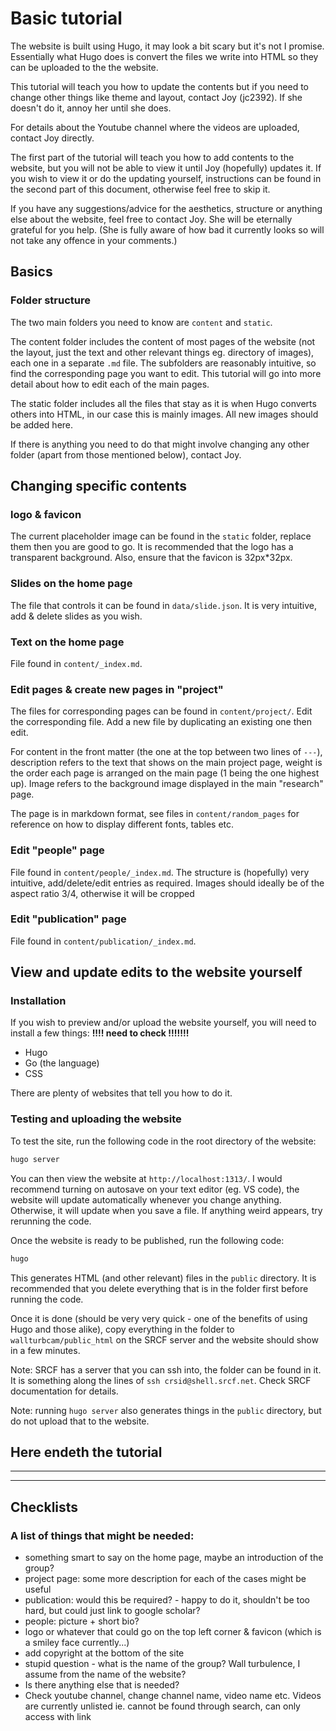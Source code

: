 # Basic tutorial

The website is built using Hugo, it may look a bit scary but it's not I promise. Essentially what Hugo does is convert the files we write into HTML so they can be uploaded to the the website. 

This tutorial will teach you how to update the contents but if you need to change other things like theme and layout, contact Joy (jc2392). If she doesn't do it, annoy her until she does. 

For details about the Youtube channel where the videos are uploaded, contact Joy directly. 

The first part of the tutorial will teach you how to add contents to the website, but you will not be able to view it until Joy (hopefully) updates it. If you wish to view it or do the updating yourself, instructions can be found in the second part of this document, otherwise feel free to skip it. 

If you have any suggestions/advice for the aesthetics, structure or anything else about the website, feel free to contact Joy. She will be eternally grateful for you help. (She is fully aware of how bad it currently looks so will not take any offence in your comments.)

## Basics

### Folder structure

The two main folders you need to know are `content` and `static`. 

The content folder includes the content of most pages of the website (not the layout, just the text and other relevant things eg. directory of images), each one in a separate `.md` file. The subfolders are 
reasonably intuitive, so find the corresponding page you want to edit. This tutorial will go into more detail about how to edit each of the main pages. 

The static folder includes all the files that stay as it is when Hugo converts others into HTML, in our case this is mainly images. All new images should be added here. 

If there is anything you need to do that might involve changing any other folder (apart from those mentioned below), contact Joy. 

## Changing specific contents

### logo & favicon

The current placeholder image can be found in the `static` folder, replace them then you are good to go. It is recommended that the logo has a transparent background. Also, ensure that the favicon is 32px*32px. 

### Slides on the home page

The file that controls it can be found in `data/slide.json`. It is very intuitive, add & delete slides as you wish. 

### Text on the home page

File found in `content/_index.md`. 

### Edit pages & create new pages in "project"

The files for corresponding pages can be found in `content/project/`. Edit the corresponding file. Add a new file by duplicating an existing one then edit. 

For content in the front matter (the one at the top between two lines of `---`), description refers to the text that shows on the main project page, weight is the order each page is arranged on the main page (1 being the one highest up). Image refers to the background image displayed in the main "research" page. 

The page is in markdown format, see files in `content/random_pages` for reference on how to display different fonts, tables etc.

### Edit "people" page

File found in `content/people/_index.md`. The structure is (hopefully) very intuitive, add/delete/edit entries as required. Images should ideally be of the aspect ratio 3/4, otherwise it will be cropped

### Edit "publication" page

File found in `content/publication/_index.md`. 

## View and update edits to the website yourself

### Installation

If you wish to preview and/or upload the website yourself, you will need to install a few things: **!!!! need to check !!!!!!!**

- Hugo
- Go (the language)
- CSS

There are plenty of websites that tell you how to do it. 

### Testing and uploading the website

To test the site, run the following code in the root directory of the website: 

```bash
hugo server
```

You can then view the website at `http://localhost:1313/`. I would recommend turning on autosave on your text editor (eg. VS code), the website will update automatically whenever you change anything. Otherwise, it will update when you save a file. If anything weird appears, try rerunning the code. 

Once the website is ready to be published, run the following code: 

```bash
hugo
```
This generates HTML (and other relevant) files in the `public` directory. It is recommended that you delete everything that is in the folder first before running the code. 

Once it is done (should be very very quick - one of the benefits of using Hugo and those alike), copy everything in the folder to `wallturbcam/public_html` on the SRCF server and the website should show in a few minutes. 

Note: SRCF has a server that you can ssh into, the folder can be found in it. It is something along the lines of `ssh crsid@shell.srcf.net`. Check SRCF documentation for details. 

Note: running `hugo server` also generates things in the `public` directory, but do not upload that to the website. 


## Here endeth the tutorial

---

---

## Checklists

### A list of things that might be needed:
- something smart to say on the home page, maybe an introduction of the group?
- project page: some more description for each of the cases might be useful
- publication: would this be required? - happy to do it, shouldn't be too hard, but could just link to google scholar?
- people: picture + short bio?
- logo or whatever that could go on the top left corner & favicon (which is a smiley face currently...)
- add copyright at the bottom of the site
- stupid question - what is the name of the group? Wall turbulence, I assume from the name of the website? 
- Is there anything else that is needed?
- Check youtube channel, change channel name, video name etc. Videos are currently unlisted ie. cannot be found through search, can only access with link
